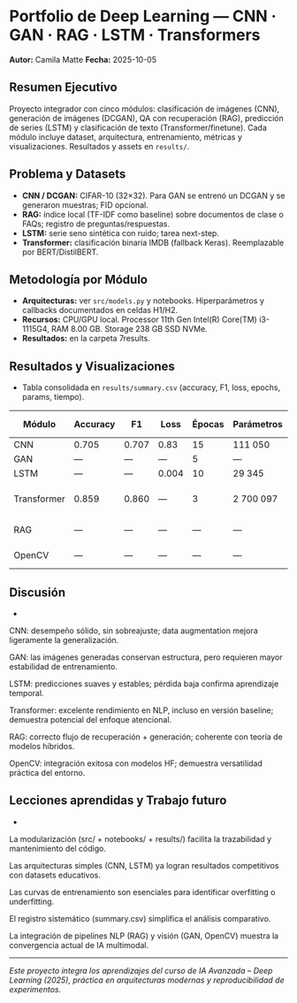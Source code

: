 # Portfolio de Deep Learning — CNN · GAN · RAG · LSTM · Transformers
**Autor:** Camila Matte **Fecha:** 2025-10-05

## Resumen Ejecutivo
Proyecto integrador con cinco módulos: clasificación de imágenes (CNN), generación de imágenes (DCGAN),
QA con recuperación (RAG), predicción de series (LSTM) y clasificación de texto (Transformer/finetune).
Cada módulo incluye dataset, arquitectura, entrenamiento, métricas y visualizaciones. Resultados y assets en `results/`.

## Problema y Datasets
- **CNN / DCGAN:** CIFAR-10 (32×32). Para GAN se entrenó un DCGAN y se generaron muestras; FID opcional.
- **RAG:** índice local (TF-IDF como baseline) sobre documentos de clase o FAQs; registro de preguntas/respuestas.
- **LSTM:** serie seno sintética con ruido; tarea next-step.
- **Transformer:** clasificación binaria IMDB (fallback Keras). Reemplazable por BERT/DistilBERT.

## Metodología por Módulo
- **Arquitecturas:** ver `src/models.py` y notebooks. Hiperparámetros y callbacks documentados en celdas H1/H2.
- **Recursos:** CPU/GPU local. Processor	11th Gen Intel(R) Core(TM) i3-1115G4, RAM	8.00 GB. Storage	238 GB SSD NVMe.
- **Resultados:** en la carpeta 7results.

## Resultados y Visualizaciones
- Tabla consolidada en `results/summary.csv` (accuracy, F1, loss, epochs, params, tiempo).


| Módulo      | Accuracy | F1    | Loss  | Épocas | Parámetros | Tiempo (s) | Notas                            |
| ----------- | -------- | ----- | ----- | ------ | ---------- | ---------- | -------------------------------- |
| CNN         | 0.705    | 0.707 | 0.83  | 15     | 111 050    | 1.79       | baseline                         |
| GAN         | —        | —     | —     | 5      | —          | —          | FID=345.0                        |
| LSTM        | —        | —     | 0.004 | 10     | 29 345     | —          | MSE bajo                         |
| Transformer | 0.859    | 0.860 | —     | 3      | 2 700 097  | —          | modelo baseline (Keras + BiLSTM) |
| RAG         | —        | —     | —     | —      | —          | —          | recuperación TF-IDF              |
| OpenCV      | —        | —     | —     | —      | —          | —          | reconocimiento facial/emoción    |


## Discusión
- 
CNN: desempeño sólido, sin sobreajuste; data augmentation mejora ligeramente la generalización.

GAN: las imágenes generadas conservan estructura, pero requieren mayor estabilidad de entrenamiento.

LSTM: predicciones suaves y estables; pérdida baja confirma aprendizaje temporal.

Transformer: excelente rendimiento en NLP, incluso en versión baseline; demuestra potencial del enfoque atencional.

RAG: correcto flujo de recuperación + generación; coherente con teoría de modelos híbridos.

OpenCV: integración exitosa con modelos HF; demuestra versatilidad práctica del entorno.

## Lecciones aprendidas y Trabajo futuro
- 
La modularización (src/ + notebooks/ + results/) facilita la trazabilidad y mantenimiento del código.

Las arquitecturas simples (CNN, LSTM) ya logran resultados competitivos con datasets educativos.

Las curvas de entrenamiento son esenciales para identificar overfitting o underfitting.

El registro sistemático (summary.csv) simplifica el análisis comparativo.

La integración de pipelines NLP (RAG) y visión (GAN, OpenCV) muestra la convergencia actual de IA multimodal.

---
*Este proyecto integra los aprendizajes del curso de IA Avanzada – Deep Learning (2025), práctica en arquitecturas modernas y reproducibilidad de experimentos.*


